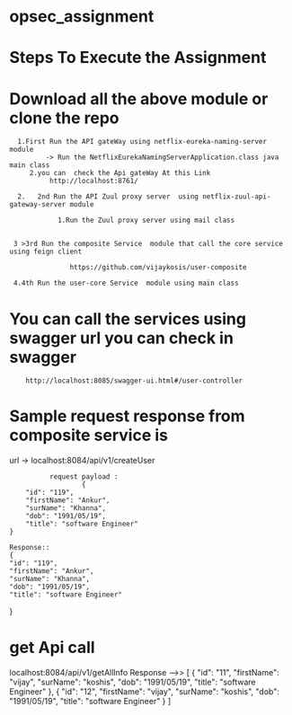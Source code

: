 # opsec_assignment

# Steps To Execute the Assignment 

 # Download all the above module or clone the repo

      1.First Run the API gateWay using netflix-eureka-naming-server module
             -> Run the NetflixEurekaNamingServerApplication.class java main class 
         2.you can  check the Api gateWay At this Link
              http://localhost:8761/
              
      2.   2nd Run the API Zuul proxy server  using netflix-zuul-api-gateway-server module     

                1.Run the Zuul proxy server using mail class 
            
     
     3 >3rd Run the composite Service  module that call the core service using feign client 

                   https://github.com/vijaykosis/user-composite

     4.4th Run the user-core Service  module using main class

# You can call the services using swagger url you can check in swagger
        http://localhost:8085/swagger-ui.html#/user-controller
        

# Sample request response from composite service is 
   url -> localhost:8084/api/v1/createUser
   
              request payload :
                      {
        "id": "119",
        "firstName": "Ankur",
        "surName": "Khanna",
        "dob": "1991/05/19",
        "title": "software Engineer"
    }
    
    Response::
    {
    "id": "119",
    "firstName": "Ankur",
    "surName": "Khanna",
    "dob": "1991/05/19",
    "title": "software Engineer"
}

# get Api call 
  localhost:8084/api/v1/getAllInfo
           Response -->>
           [
    {
        "id": "11",
        "firstName": "vijay",
        "surName": "koshis",
        "dob": "1991/05/19",
        "title": "software Engineer"
    },
    {
        "id": "12",
        "firstName": "vijay",
        "surName": "koshis",
        "dob": "1991/05/19",
        "title": "software Engineer"
    }
]
